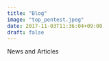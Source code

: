 ```yaml
---
title: "Blog"
image: "top_pentest.jpeg"
date: 2017-11-03T11:36:04+09:00
draft: false 
---
```

News and Articles

